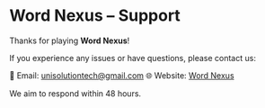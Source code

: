 
# Word Nexus – Support

Thanks for playing **Word Nexus**!

If you experience any issues or have questions, please contact us:

📧 Email: unisolutiontech@gmail.com
🌐 Website: [Word Nexus](https://alaleh-kash.github.io/wordnexus-support/)

We aim to respond within 48 hours.
